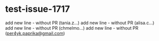 # test-issue-1717
add new line - without PR (tania.z...)
add new line - without PR (alisa.c...)
add new line - without PR (chmelmo...)
add new line - without PR (per4yk.paprika@gmail.com)
